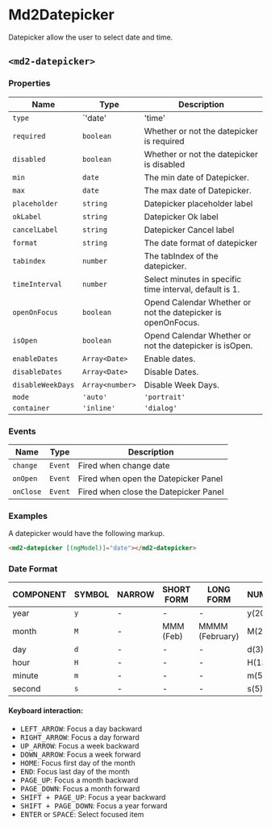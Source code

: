 # Md2Datepicker
Datepicker allow the user to select date and time.

## `<md2-datepicker>`
### Properties

| Name | Type | Description |
| --- | --- | --- |
| `type` | `'date' | 'time' | 'datetime'` | The type of the datepicker |
| `required` | `boolean` | Whether or not the datepicker is required |
| `disabled` | `boolean` | Whether or not the datepicker is disabled |
| `min` | `date` | The min date of Datepicker. |
| `max` | `date` | The max date of Datepicker. |
| `placeholder` | `string` | Datepicker placeholder label |
| `okLabel` | `string` | Datepicker Ok label |
| `cancelLabel` | `string` | Datepicker Cancel label |
| `format` | `string` | The date format of datepicker |
| `tabindex` | `number` | The tabIndex of the datepicker. |
| `timeInterval` | `number` | Select minutes in specific time interval, default is 1. |
| `openOnFocus` | `boolean` | Opend Calendar Whether or not the datepicker is openOnFocus. |
| `isOpen` | `boolean` | Opend Calendar Whether or not the datepicker is isOpen. |
| `enableDates` | `Array<Date>` | Enable dates. |
| `disableDates` | `Array<Date>` | Disable Dates. |
| `disableWeekDays` | `Array<number>` | Disable Week Days. |
| `mode` | `'auto'` | `'portrait'` | `'landscape'` | Mode of the Datepicker, default auto. |
| `container` | `'inline'` | `'dialog'` | Container of the Datepicker, default inline. |

### Events

| Name | Type | Description |
| --- | --- | --- |
| `change` | `Event` | Fired when change date |
| `onOpen` | `Event` | Fired when open the Datepicker Panel |
| `onClose` | `Event` | Fired when close the Datepicker Panel |

### Examples
A datepicker would have the following markup.
```html
<md2-datepicker [(ngModel)]="date"></md2-datepicker>
```

### Date Format

| COMPONENT | SYMBOL | NARROW | SHORT FORM | LONG FORM        | NUMERIC | 2-DIGIT |
| --------- | ------ | ------ | ---------- | ---------------- | ------- | ------- |
| year      | `y`    | -      | -          | -                | y(2017) | yy(17)  |
| month     | `M`    | -      | MMM (Feb)  | MMMM (February)  | M(2)    | MM(02)  |
| day       | `d`    | -      | -          | -                | d(3)    | dd(03)  |
| hour      | `H`    | -      | -          | -                | H(13)   | HH(13)  |
| minute    | `m`    | -      | -          | -                | m(5)    | mm(05)  |
| second    | `s`    | -      | -          | -                | s(5)    | ss(05)  |


#### Keyboard interaction:
- <kbd>LEFT_ARROW</kbd>: Focus a day backward
- <kbd>RIGHT_ARROW</kbd>: Focus a day forward
- <kbd>UP_ARROW</kbd>: Focus a week backward
- <kbd>DOWN_ARROW</kbd>: Focus a week forward
- <kbd>HOME</kbd>: Focus first day of the month
- <kbd>END</kbd>: Focus last day of the month
- <kbd>PAGE_UP</kbd>: Focus a month backward
- <kbd>PAGE_DOWN</kbd>: Focus a month forward
- <kbd>SHIFT + PAGE_UP</kbd>: Focus a year backward
- <kbd>SHIFT + PAGE_DOWN</kbd>: Focus a year forward
- <kbd>ENTER</kbd> or <kbd>SPACE</kbd>: Select focused item
